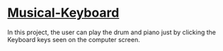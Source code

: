# [Musical-Keyboard](https://vishalps2606.github.io/Musical-Keyboard)

In this project, the user can play the drum and piano just by clicking the Keyboard keys seen on the computer screen.
